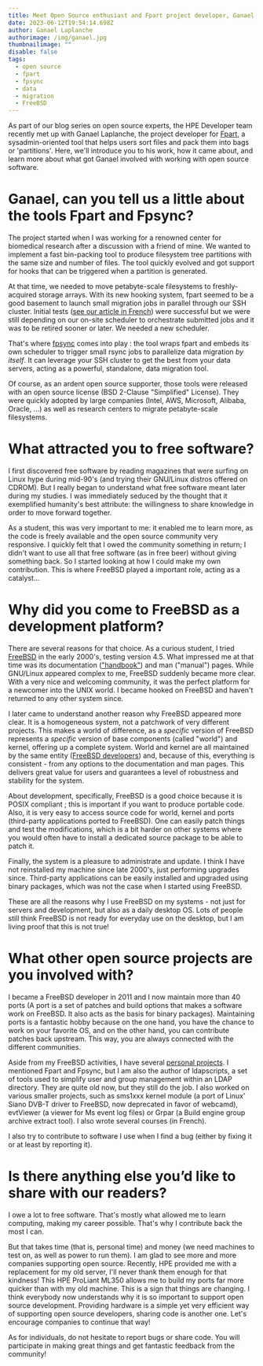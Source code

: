 ```yaml
---
title: Meet Open Source enthusiast and Fpart project developer, Ganael Laplanche
date: 2023-06-12T19:54:14.698Z
author: Ganael Laplanche
authorimage: /img/ganael.jpg
thumbnailimage: ""
disable: false
tags:
  - open source
  - fpart
  - fpsync
  - data
  - migration
  - FreeBSD
---
```

As part of our blog series on open source experts, the HPE Developer team recently met up with Ganael Laplanche, the project developer for [Fpart](https://www.fpart.org/), a sysadmin-oriented tool that helps users sort files and pack them into bags or 'partitions'. Here, we'll introduce you to his work, how it came about, and learn more about what got Ganael involved with working with open source software.

# Ganael, can you tell us a little about the tools Fpart and Fpsync?

The project started when I was working for a renowned center for biomedical research after a discussion with a friend of mine. We wanted to implement a fast bin-packing tool to produce filesystem tree partitions with the same size and number of files. The tool quickly evolved and got support for hooks that can be triggered when a partition is generated.

At that time, we needed to move petabyte-scale filesystems to freshly-acquired storage arrays. With its new hooking system, fpart seemed to be a good basement to launch small migration jobs in parallel through our SSH cluster. Initial tests ([see our article in French](https://connect.ed-diamond.com/GNU-Linux-Magazine/glmf-164/parallelisez-vos-transferts-de-fichiers)) were successful but we were still depending on our on-site scheduler to orchestrate submitted jobs and it was to be retired sooner or later. We needed a new scheduler.

That's where [fpsync](https://www.fpart.org/fpsync/) comes into play : the tool wraps fpart and embeds its own scheduler to trigger small rsync jobs to parallelize data migration *by itself*. It can leverage your SSH cluster to get the best from your data servers, acting as a powerful, standalone, data migration tool.

Of course, as an ardent open source supporter, those tools were released with an open source license (BSD 2-Clause "Simplified" License). They were quickly adopted by large companies (Intel, AWS, Microsoft, Alibaba, Oracle, ...) as well as research centers to migrate petabyte-scale filesystems.

# What attracted you to free software?

I first discovered free software by reading magazines that were surfing on Linux hype during mid-90's (and trying their GNU/Linux distros offered on CDROM). But I really began to understand what free software meant later during my studies. I was immediately seduced by the thought that it exemplified humanity's best attribute: the willingness to share knowledge in order to move forward together.

As a student, this was very important to me: it enabled me to learn more, as the code is freely available and the open source community very responsive. I quickly felt that I owed the community something in return; I didn't want to use all that free software (as in free beer) without giving something back. So I started looking at how I could make my own contribution. This is where FreeBSD played a important role, acting as a catalyst...

# Why did you come to FreeBSD as a development platform?

There are several reasons for that choice. As a curious student, I tried [FreeBSD](https://www.freebsd.org/) in the early 2000's, testing version 4.5. What impressed me at that time was its documentation (["handbook"](https://docs.freebsd.org/en/books/handbook/)) and man ("manual") pages. While GNU/Linux appeared complex to me, FreeBSD suddenly became more clear. With a very nice and welcoming community, it was the perfect platform for a newcomer into the UNIX world. I became hooked on FreeBSD and haven't returned to any other system since.

I later came to understand another reason why FreeBSD appeared more clear. It is a homogeneous system, not a patchwork of very different projects. This makes a world of difference, as a *specific* version of FreeBSD represents a *specific* version of base components (called "world") and kernel, offering up a complete system. World and kernel are all maintained by the same entity ([FreeBSD developers](https://docs.freebsd.org/en/articles/contributors/)) and, because of this, everything is consistent - from any options to the documentation and man pages. This delivers great value for users and guarantees a level of robustness and stability for the system.

About development, specifically, FreeBSD is a good choice because it is POSIX compliant ; this is important if you want to produce portable code. Also, it is very easy to access source code for world, kernel and ports (third-party applications ported to FreeBSD). One can easily patch things and test the modifications, which is a bit harder on other systems where you would often have to install a dedicated source package to be able to patch it.

Finally, the system is a pleasure to administrate and update. I think I have not reinstalled my machine since late 2000's, just performing upgrades since. Third-party applications can be easily installed and upgraded using binary packages, which was not the case when I started using FreeBSD.

These are all the reasons why I use FreeBSD on my systems - not just for servers and development, but also as a daily desktop OS. Lots of people still think FreeBSD is not ready for everyday use on the desktop, but I am living proof that this is not true!

# What other open source projects are you involved with?

I became a FreeBSD developer in 2011 and I now maintain more than 40 ports (A port is a set of patches and build options that makes a software work on FreeBSD. It also acts as the basis for binary packages). Maintaining ports is a fantastic hobby because on the one hand, you have the chance to work on your favorite OS, and on the other hand, you can contribute patches back upstream. This way, you are always connected with the different communities.

Aside from my FreeBSD activities, I have several [personal projects](https://contribs.martymac.org/). I mentioned Fpart and Fpsync, but I am also the author of ldapscripts, a set of tools used to simplify user and group management within an LDAP directory. They are quite old now, but they still do the job. I also worked on various smaller projects, such as sms1xxx kernel module (a port of Linux' Siano DVB-T driver to FreeBSD, now deprecated in favor of webcamd), evtViewer (a viewer for Ms event log files) or Grpar (a Build engine group archive extract tool). I also wrote several courses (in French).

I also try to contribute to software I use when I find a bug (either by fixing it or at least by reporting it).

# Is there anything else you’d like to share with our readers?

I owe a lot to free software. That's mostly what allowed me to learn computing, making my career possible. That's why I contribute back the most I can.

But that takes time (that is, personal time) and money (we need machines to test on, as well as power to run them). I am glad to see more and more companies supporting open source. Recently, HPE provided me with a replacement for my old server, I'll never thank them enough for that kindness! This HPE ProLiant ML350 allows me to build my ports far more quicker than with my old machine. This is a sign that things are changing. I think everybody now understands why it is so important to support open source development. Providing hardware is a simple yet very efficient way of supporting open source developers, sharing code is another one. Let's encourage companies to continue that way!

As for individuals, do not hesitate to report bugs or share code. You will participate in making great things and get fantastic feedback from the community!